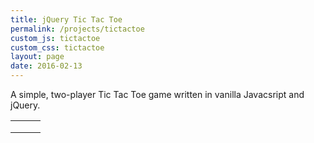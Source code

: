 ```yaml
---
title: jQuery Tic Tac Toe
permalink: /projects/tictactoe
custom_js: tictactoe
custom_css: tictactoe
layout: page
date: 2016-02-13
---
```


A simple, two-player Tic Tac Toe game written in vanilla Javacsript and jQuery.

<table cellspacing="0" cellpadding="0">
  <tr>
    <td id="cell-02"></td>
    <td id="cell-12"></td>
    <td id="cell-22"></td>
  </tr>

  <tr>
    <td id="cell-01"></td>
    <td id="cell-11"></td>
    <td id="cell-21"></td>
  </tr>

  <tr>
    <td id="cell-00"></td>
    <td id="cell-10"></td>
    <td id="cell-20"></td>
  </tr>
</table>
